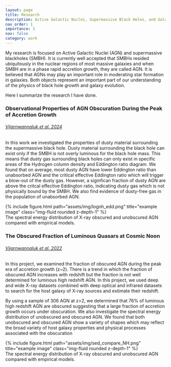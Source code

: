 ```yaml
---
layout: page
title: Research
description: Active Galactic Nuclei, Supermassive Black Holes, and Galaxy Evolution
nav_order: 1
importance: 2
nav: false
category: work
---
```


My research is focused on Active Galactic Nuclei (AGN) and supermassive blackholes (SMBH). It is currently well accepted that SMBHs resided ubiquitously in the nuclear regions of most massive galaxies and when SMBH are in a phase rapid accretion growth, they are called AGN. It is believed that AGNs may play an important role in moderating star formation in galaxies.  Both objects represent an important part of our understanding of the physics of black hole growth and galaxy evolution. 

Here I summarize the research I have done.

<h3>Observational Properties of AGN Obscuration During the Peak of Accretion Growth</h3>
<h6> <a href="https://ui.adsabs.harvard.edu/abs/2024MNRAS.529.3610V/abstract">Vijarnwannaluk et al. 2024</a> </h6>

In this work we investigated the properties of dusty material surrounding the supermassive black hole.  Dusty material surrounding the black hole can exist only if the SMBH is not overly luminous for the black hole mass. This means that dusty gas surrounding black holes can only exist in specific areas of the Hydrogen column density and Eddington ratio diagram. We found that on average, most dusty AGN have lower Eddington ratio than unabsorbed AGN and the critical effective Eddington ratio which will trigger a blow-out of the dusty gas. However, a siginfican fraction of dusty AGN are above the critcal effective Eddington ratio, indicating dusty gas which is not physically bound by the SMBH.  We also find evidence of dusty-free gas in the population of unabsorbed AGN.

<div class="row justify-content-sm-center">
    <div class="col-sm-12 mt-3 mt-md-0">
        {% include figure.html path="assets/img/lognh_edd.png" title="example image" class="img-fluid rounded z-depth-1" %}
    </div>
</div>
<div class="caption">
    The spectral energy distribution of X-ray obscured and unobscured AGN compared with empirical models.
</div>


<h3>The Obscured Fraction of Luminous Quasars at Cosmic Noon</h3>
<h6> <a href="https://ui.adsabs.harvard.edu/abs/2022ApJ...941...97V/abstract">Vijarnwannaluk et al. 2022</a> </h6>

In this project, we examined the fraction of obscured AGN during the peak era of accretion growth (z~2). There is a trend in which the fraction of obscured AGN increases with redshift but the fraction is not well determined for luminous high redshift AGN. In this project, we used deep and wide X-ray datasets combined with deep optical and infrared datasets to search for the host galaxy of X-ray sources and estimate their redshift. 

By using a sample of 306 AGN at z>2, we determined that 76% of luminous high redshift AGN are obscured suggesting that a large fraction of accretion growth occurs under obscuration. We also investigate the spectral energy distribution of unobscured and obscured AGN. We found that both unobscured and obscured AGN show a variety of shapes which may reflect the broad variety of host galaxy properties and physical processes associated with the obscuration

<div class="row justify-content-sm-center">
    <div class="col-sm-12 mt-3 mt-md-0">
        {% include figure.html path="assets/img/sed_compare_NH.png" title="example image" class="img-fluid rounded z-depth-1" %}
    </div>
</div>
<div class="caption">
    The spectral energy distribution of X-ray obscured and unobscured AGN compared with empirical models.
</div>


